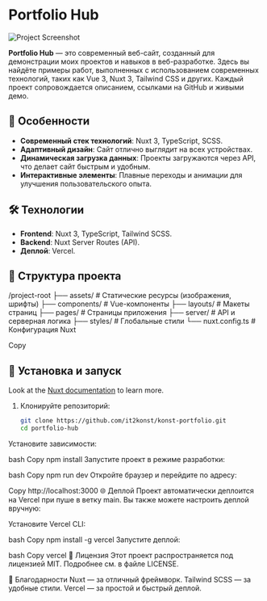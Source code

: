 # Portfolio Hub

![Project Screenshot](https://github.com/it2konst/konst-portfolio/tree/main/public/images/opengraph.jpg)

**Portfolio Hub** — это современный веб-сайт, созданный для демонстрации моих проектов и навыков в веб-разработке. Здесь вы найдёте примеры работ, выполненных с использованием современных технологий, таких как Vue 3, Nuxt 3, Tailwind CSS и других. Каждый проект сопровождается описанием, ссылками на GitHub и живыми демо.

## 🚀 Особенности

- **Современный стек технологий**: Nuxt 3, TypeScript, SCSS.
- **Адаптивный дизайн**: Сайт отлично выглядит на всех устройствах.
- **Динамическая загрузка данных**: Проекты загружаются через API, что делает сайт быстрым и удобным.
- **Интерактивные элементы**: Плавные переходы и анимации для улучшения пользовательского опыта.

## 🛠️ Технологии

- **Frontend**: Nuxt 3, TypeScript, Tailwind SCSS.
- **Backend**: Nuxt Server Routes (API).
- **Деплой**: Vercel.

## 📂 Структура проекта
/project-root
├── assets/ # Статические ресурсы (изображения, шрифты)
├── components/ # Vue-компоненты
├── layouts/ # Макеты страниц
├── pages/ # Страницы приложения
├── server/ # API и серверная логика
├── styles/ # Глобальные стили
└── nuxt.config.ts # Конфигурация Nuxt

Copy

## 🚀 Установка и запуск

Look at the [Nuxt documentation](https://nuxt.com/docs/getting-started/introduction) to learn more.

1. Клонируйте репозиторий:
   ```bash
   git clone https://github.com/it2konst/konst-portfolio.git
   cd portfolio-hub
Установите зависимости:

bash
Copy
npm install
Запустите проект в режиме разработки:

bash
Copy
npm run dev
Откройте браузер и перейдите по адресу:

Copy
http://localhost:3000
🌐 Деплой
Проект автоматически деплоится на Vercel при пуше в ветку main. Вы также можете настроить деплой вручную:

Установите Vercel CLI:

bash
Copy
npm install -g vercel
Запустите деплой:

bash
Copy
vercel
📄 Лицензия
Этот проект распространяется под лицензией MIT. Подробнее см. в файле LICENSE.

🙏 Благодарности
Nuxt — за отличный фреймворк.
Tailwind SCSS — за удобные стили.
Vercel — за простой и быстрый деплой.